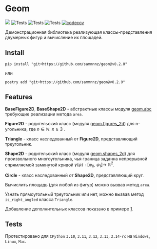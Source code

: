 # Geom

<a><img src="https://img.shields.io/badge/python-3.10 | 3.11 | 3.12 | 3.13 | 3.14 -blue.svg"></a>
![Tests](https://github.com/sammnnz/geom/actions/workflows/tests-win.yml/badge.svg)
![Tests](https://github.com/sammnnz/geom/actions/workflows/tests-ub.yml/badge.svg)
![Tests](https://github.com/sammnnz/geom/actions/workflows/tests-mac.yml/badge.svg)
[![codecov](https://codecov.io/gh/sammnnz/geom/branch/main/graph/badge.svg?token=BlyE68KvAS)](https://codecov.io/gh/sammnnz/geom)

Демонстрационная библиотека реализующая классы-представления двумерных фигур и вычисление их площадей.

## Install
~~~~shell
pip install "git+https://github.com/sammnnz/geom@v0.2.0"
~~~~
или
~~~~shell
poetry add "git+https://github.com/sammnnz/geom@v0.2.0"
~~~~

## Features
**BaseFigure2D**, **BaseShape2D** - абстрактные классы модуля [geom.abc](https://github.com/sammnnz/geom/blob/main/src/geom/abc.py) требующие реализации метода `area`.

**Figure2D** - родительский класс (модуля [geom.figures_2d](https://github.com/sammnnz/geom/blob/main/src/geom/figures_2d.py)) для n-угольника, где $n \in \mathbb{N}:\ n \geq 3$ .

**Triangle** - класс наследованный от **Figure2D**, представляющий треугольник.

**Shape2D** - родительский класс (модуля [geom.shapes_2d](https://github.com/sammnnz/geom/blob/main/src/geom/shapes_2d.py)) для произвольного многоугольника, чья граница заданна непрерывной спрямляемой замкнутой кривой $\gamma (\varphi): [\varphi_0,\ \varphi_1] \rightarrow\ \mathbb{R}^2$.

**Circle** - класс наследованный от **Shape2D**, представляющий круг.

Вычислить площадь (для любой из фигур) можно вызвав метод `area`.

Узнать прямоугольный треугольник или нет, можно вызвав метод `is_right_angled` класса `Triangle`.

Добавление дополнительных классов показано в примере [1](https://github.com/sammnnz/geom/blob/main/example/1.py).

## Tests
Протестировано для `CPython` `3.10`, `3.11`, `3.12`, `3.13`, `3.14-rc` на `Windows`, `Linux`, `Mac`.
